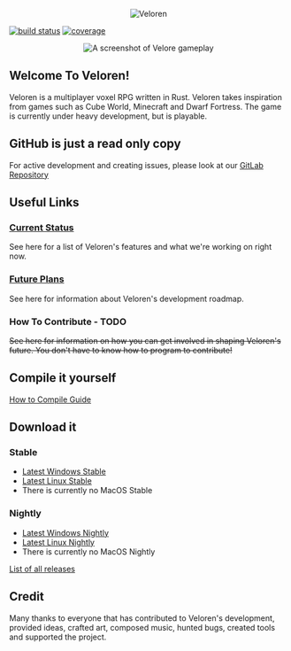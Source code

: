 <p align="center">
	<img alt="Veloren" src="https://raw.github.com/veloren/game/master/misc/logo.png">
</p>

[![build status](https://gitlab.com/veloren/game/badges/master/build.svg)](https://gitlab.com/veloren/game/pipelines)
[![coverage](https://gitlab.com/veloren/game/badges/master/coverage.svg)](https://gitlab.com/veloren/game)

<p align="center">
	<img alt="A screenshot of Velore gameplay" src="https://raw.github.com/veloren/game/master/misc/screenshot1.png">
</p>

## Welcome To Veloren!

Veloren is a multiplayer voxel RPG written in Rust. Veloren takes inspiration from games such as Cube World, Minecraft and Dwarf Fortress. The game is currently under heavy development, but is playable.

## GitHub is just a read only copy
For active development and creating issues, please look at our [GitLab Repository](https://gitlab.com/veloren/game)

## Useful Links

### [Current Status](https://gitlab.com/veloren/game/wikis/v0.1)

See here for a list of Veloren's features and what we're working on right now.

### [Future Plans](https://gitlab.com/veloren/game/milestones/4)

See here for information about Veloren's development roadmap.

### How To Contribute - TODO

~~See here for information on how you can get involved in shaping Veloren's future. You don't have to know how to program to contribute!~~

## Compile it yourself

[How to Compile Guide](https://gitlab.com/veloren/game/wikis/Developer's-Corner/Introduction)

## Download it

### Stable
 - [Latest Windows Stable](https://gitlab.com/veloren/game/-/jobs/artifacts/v0.1.0/download?job=stable-windows-optimized)
 - [Latest Linux Stable](https://gitlab.com/veloren/game/-/jobs/artifacts/v0.1.0/download?job=stable-linux-optimized)
 - There is currently no MacOS Stable

### Nightly
 - [Latest Windows Nightly](https://gitlab.com/veloren/game/-/jobs/artifacts/master/download?job=nightly-windows-debug)
 - [Latest Linux Nightly](https://gitlab.com/veloren/game/-/jobs/artifacts/master/download?job=nightly-linux-debug)
 - There is currently no MacOS Nightly

[List of all releases](https://gitlab.com/veloren/game/tags)

## Credit

Many thanks to everyone that has contributed to Veloren's development, provided ideas, crafted art, composed music, hunted bugs, created tools and supported the project.
